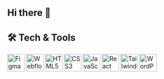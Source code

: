 ## Hi there 👋

<!--
**Cittykitten/Cittykitten** is a ✨ _special_ ✨ repository because its `README.md` (this file) appears on your GitHub profile.

Here are some ideas to get you started:

- 🔭 I’m currently working on **a comprehensive Mental Health Support Platform**
- 🌱 I’m currently learning **React**
- 👯 I’m looking to collaborate on **projects that empower, heal, or inspire**.
- 🤔 I’m looking for help with I’m looking for help with scaling my platform and setting up backend magic.
- 💬 Ask me about Website development, design systems, and how to survive endless browser bugs.
- 📫 Reach me via: [LinkedIn](https://www.linkedin.com/in/emmanuella-tegah-56b902355/) | [Email](mailto:tegahtiana14@gmail.com)
- 😄 Pronouns: She/Her
- ⚡ Fun fact: I write better code when music is playing in the background.
-->

## 🛠 Tech & Tools

<img align="left" alt="Figma" width="40px" src="https://img.icons8.com/ios-filled/50/figma.png" />
<img align="left" alt="Webflow" width="40px" src="https://img.icons8.com/ios-filled/50/webflow.png" />
<img align="left" alt="HTML5" width="40px" src="https://img.icons8.com/color/48/html-5--v1.png" />
<img align="left" alt="CSS3" width="40px" src="https://img.icons8.com/color/48/css3.png" />
<img align="left" alt="JavaScript" width="40px" src="https://img.icons8.com/color/48/javascript--v1.png" />
<img align="left" alt="React" width="40px" src="https://img.icons8.com/officel/40/react.png" />
<img align="left" alt="Tailwind" width="40px" src="https://img.icons8.com/color/48/tailwind_css.png" />
<img align="left" alt="WordPress" width="40px" src="https://img.icons8.com/color/48/wordpress.png" />
<br/><br/>
